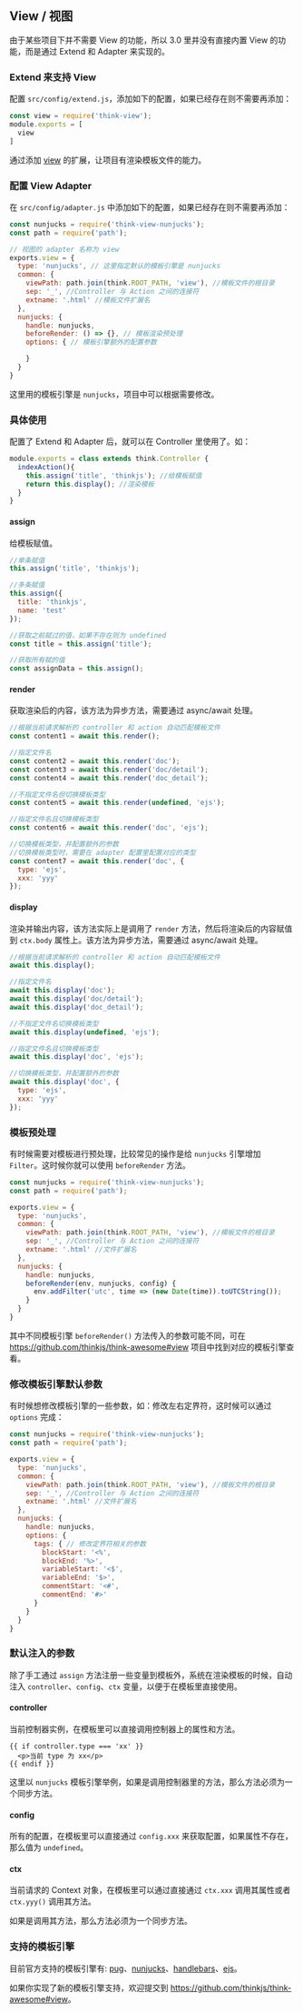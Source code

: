 ## View / 视图

由于某些项目下并不需要 View 的功能，所以 3.0 里并没有直接内置 View 的功能，而是通过 Extend 和 Adapter 来实现的。

### Extend 来支持 View

配置 `src/config/extend.js`，添加如下的配置，如果已经存在则不需要再添加：

```js
const view = require('think-view');
module.exports = [
  view
]
```

通过添加 [view](https://github.com/thinkjs/think-view) 的扩展，让项目有渲染模板文件的能力。

### 配置 View Adapter

在 `src/config/adapter.js` 中添加如下的配置，如果已经存在则不需要再添加：

```js
const nunjucks = require('think-view-nunjucks');
const path = require('path');

// 视图的 adapter 名称为 view
exports.view = {
  type: 'nunjucks', // 这里指定默认的模板引擎是 nunjucks
  common: {
    viewPath: path.join(think.ROOT_PATH, 'view'), //模板文件的根目录
    sep: '_', //Controller 与 Action 之间的连接符
    extname: '.html' //模板文件扩展名
  },
  nunjucks: {
    handle: nunjucks,
    beforeRender: () => {}, // 模板渲染预处理
    options: { // 模板引擎额外的配置参数

    }
  }
}
```

这里用的模板引擎是 `nunjucks`，项目中可以根据需要修改。

### 具体使用

配置了 Extend 和 Adapter 后，就可以在 Controller 里使用了。如：

```js
module.exports = class extends think.Controller {
  indexAction(){
    this.assign('title', 'thinkjs'); //给模板赋值
    return this.display(); //渲染模板
  }
}
```

#### assign

给模板赋值。

```js
//单条赋值
this.assign('title', 'thinkjs'); 

//多条赋值
this.assign({
  title: 'thinkjs', 
  name: 'test'
}); 

//获取之前赋过的值，如果不存在则为 undefined
const title = this.assign('title'); 

//获取所有赋的值
const assignData = this.assign(); 
```

#### render

获取渲染后的内容，该方法为异步方法，需要通过 async/await 处理。

```js
//根据当前请求解析的 controller 和 action 自动匹配模板文件
const content1 = await this.render(); 

//指定文件名
const content2 = await this.render('doc'); 
const content3 = await this.render('doc/detail'); 
const content4 = await this.render('doc_detail');

//不指定文件名但切换模板类型
const content5 = await this.render(undefined, 'ejs');

//指定文件名且切换模板类型
const content6 = await this.render('doc', 'ejs'); 

//切换模板类型，并配置额外的参数
//切换模板类型时，需要在 adapter 配置里配置对应的类型
const content7 = await this.render('doc', {
  type: 'ejs', 
  xxx: 'yyy'
});
```

#### display

渲染并输出内容，该方法实际上是调用了 `render` 方法，然后将渲染后的内容赋值到 `ctx.body` 属性上。该方法为异步方法，需要通过 async/await 处理。

```js
//根据当前请求解析的 controller 和 action 自动匹配模板文件
await this.display(); 

//指定文件名
await this.display('doc'); 
await this.display('doc/detail'); 
await this.display('doc_detail');

//不指定文件名切换模板类型
await this.display(undefined, 'ejs');

//指定文件名且切换模板类型
await this.display('doc', 'ejs'); 

//切换模板类型，并配置额外的参数
await this.display('doc', {
  type: 'ejs', 
  xxx: 'yyy'
});
```


### 模板预处理

有时候需要对模板进行预处理，比较常见的操作是给 `nunjucks` 引擎增加 `Filter`。这时候你就可以使用 `beforeRender` 方法。

```js
const nunjucks = require('think-view-nunjucks');
const path = require('path');

exports.view = {
  type: 'nunjucks',
  common: {
    viewPath: path.join(think.ROOT_PATH, 'view'), //模板文件的根目录
    sep: '_', //Controller 与 Action 之间的连接符
    extname: '.html' //文件扩展名
  },
  nunjucks: {
    handle: nunjucks,
    beforeRender(env, nunjucks, config) {
      env.addFilter('utc', time => (new Date(time)).toUTCString());
    }
  }
}
```

其中不同模板引擎 `beforeRender()` 方法传入的参数可能不同，可在 https://github.com/thinkjs/think-awesome#view 项目中找到对应的模板引擎查看。

### 修改模板引擎默认参数

有时候想修改模板引擎的一些参数，如：修改左右定界符，这时候可以通过 `options` 完成：

```js
const nunjucks = require('think-view-nunjucks');
const path = require('path');

exports.view = {
  type: 'nunjucks',
  common: {
    viewPath: path.join(think.ROOT_PATH, 'view'), //模板文件的根目录
    sep: '_', //Controller 与 Action 之间的连接符
    extname: '.html' //文件扩展名
  },
  nunjucks: {
    handle: nunjucks,
    options: {
      tags: { // 修改定界符相关的参数
        blockStart: '<%',
        blockEnd: '%>',
        variableStart: '<$',
        variableEnd: '$>',
        commentStart: '<#',
        commentEnd: '#>'
      }
    }
  }
}
```

### 默认注入的参数

除了手工通过 `assign` 方法注册一些变量到模板外，系统在渲染模板的时候，自动注入 `controller`、`config`、`ctx` 变量，以便于在模板里直接使用。

#### controller

当前控制器实例，在模板里可以直接调用控制器上的属性和方法。

```
{{ if controller.type === 'xx' }}
  <p>当前 type 为 xx</p>
{{ endif }}
```

这里以 `nunjucks` 模板引擎举例，如果是调用控制器里的方法，那么方法必须为一个同步方法。

#### config

所有的配置，在模板里可以直接通过 `config.xxx` 来获取配置，如果属性不存在，那么值为 `undefined`。


#### ctx

当前请求的 Context 对象，在模板里可以通过直接通过 `ctx.xxx` 调用其属性或者 `ctx.yyy()` 调用其方法。

如果是调用其方法，那么方法必须为一个同步方法。

### 支持的模板引擎

目前官方支持的模板引擎有: [pug](https://github.com/thinkjs/think-view-pug)、[nunjucks](https://github.com/thinkjs/think-view-nunjucks)、[handlebars](https://github.com/thinkjs/think-view-handlebars)、[ejs](https://github.com/thinkjs/think-view-ejs)。

如果你实现了新的模板引擎支持，欢迎提交到 <https://github.com/thinkjs/think-awesome#view>。
